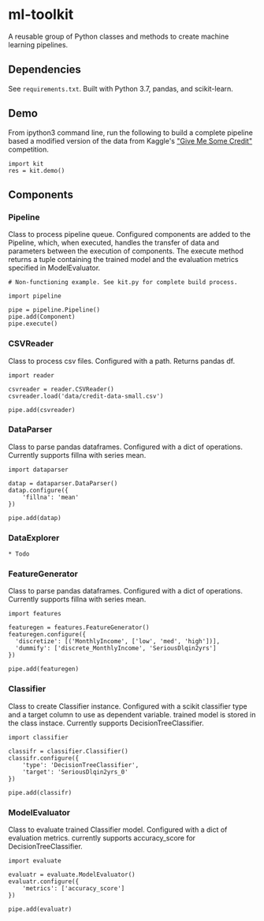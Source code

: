 # ml-toolkit
A reusable group of Python classes and methods to create machine learning pipelines.

## Dependencies
See `requirements.txt`. Built with Python 3.7, pandas, and scikit-learn.

## Demo
From ipython3 command line, run the following to build a complete pipeline based a modified version of the data from Kaggle's  ["Give Me Some Credit"](https://www.kaggle.com/c/GiveMeSomeCredit) competition. 

```
import kit
res = kit.demo()
```

## Components
### Pipeline
Class to process pipeline queue. Configured components are added to the Pipeline, which, when executed, handles the transfer of data and parameters between the execution of components. The execute method returns a tuple containing the trained model and the evaluation metrics specified in ModelEvaluator.
```
# Non-functioning example. See kit.py for complete build process.

import pipeline

pipe = pipeline.Pipeline()
pipe.add(Component)
pipe.execute()
```
### CSVReader
Class to process csv files. Configured with a path. Returns pandas df.
```
import reader

csvreader = reader.CSVReader()
csvreader.load('data/credit-data-small.csv')

pipe.add(csvreader)
```
### DataParser
Class to parse pandas dataframes. Configured with a dict of operations. Currently supports fillna with series mean.
```
import dataparser

datap = dataparser.DataParser()
datap.configure({
    'fillna': 'mean'
})

pipe.add(datap)
```
### DataExplorer
	* Todo
### FeatureGenerator
Class to parse pandas dataframes. Configured with a dict of operations. Currently supports fillna with series mean.
```
import features

featuregen = features.FeatureGenerator()
featuregen.configure({
  'discretize': [('MonthlyIncome', ['low', 'med', 'high'])],
  'dummify': ['discrete_MonthlyIncome', 'SeriousDlqin2yrs']
})

pipe.add(featuregen)
```
### Classifier
Class to create Classifier instance. Configured with a scikit classifier type and a target column to use as dependent variable. trained model is stored in the class instace. Currently supports DecisionTreeClassifier.
```
import classifier

classifr = classifier.Classifier()
classifr.configure({
    'type': 'DecisionTreeClassifier',
    'target': 'SeriousDlqin2yrs_0'
})

pipe.add(classifr)
```

### ModelEvaluator
Class to evaluate trained Classifier model. Configured with a dict of evaluation metrics. currently supports accuracy_score for DecisionTreeClassifier.
```
import evaluate

evaluatr = evaluate.ModelEvaluator()
evaluatr.configure({
    'metrics': ['accuracy_score']
})

pipe.add(evaluatr)
```